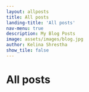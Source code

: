 ```yaml
---
layout: allposts
title: All posts
landing-title: 'All posts'
nav-menu: true
description: My Blog Posts
image: assets/images/blog.jpg
author: Kelina Shrestha
show_tile: false
---
```


<h1>All posts</h1>
